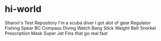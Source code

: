 # hi-world
Sharon's Test Repository
I'm a scuba diver
I got alot of gear
Regulator
Fishing Spear
BC
Compass
Diving Watch
Bang Stick
Weight Belt
Snorkel
Prescription Mask
Super Jet Fins that go real fast

